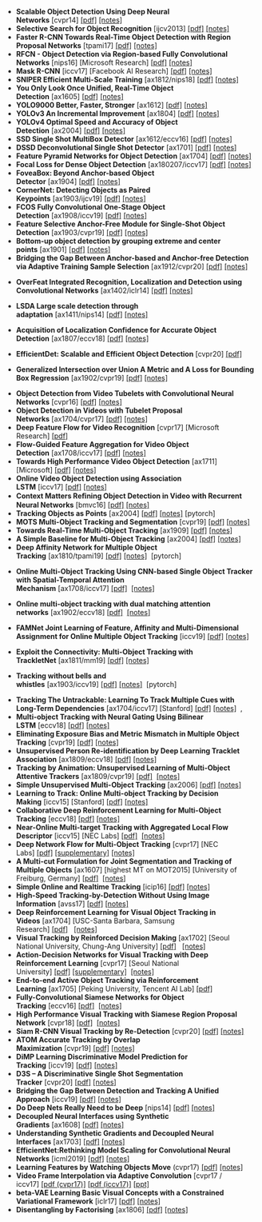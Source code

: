 
<ul>
<li><strong>Scalable Object Detection Using Deep Neural Networks</strong>&nbsp;[cvpr14]&nbsp;<a href="1/Scalable%20Object%20Detection%20Using%20Deep%20Neural%20Networks%20cvpr14.pdf">[pdf]</a>&nbsp;<a href="1/Scalable%20Object%20Detection%20Using%20Deep%20Neural%20Networks%20cvpr14.pdf">[notes]</a></li>
<li><strong>Selective Search for Object Recognition</strong>&nbsp;[ijcv2013]&nbsp;<a href="1/Selective%20Search%20for%20Object%20Recognition%20ijcv2013.pdf">[pdf]</a>&nbsp;<a href="1/Selective%20Search%20for%20Object%20Recognition%20ijcv2013.pdf">[notes]</a></li>

<li><strong>Faster R-CNN Towards Real-Time Object Detection with Region Proposal Networks</strong>&nbsp;[tpami17]&nbsp;<a href="1/Faster%20R-CNN%20Towards%20Real-Time%20Object%20Detection%20with%20Region%20Proposal%20Networks%20tpami17%20ax16_1.pdf">[pdf]</a>&nbsp;<a href="1/Faster_R-CNN.pdf">[notes]</a></li>
<li><strong>RFCN - Object Detection via Region-based Fully Convolutional Networks</strong>&nbsp;[nips16] [Microsoft Research]&nbsp;<a href="1/RFCN-Object%20Detection%20via%20Region-based%20Fully%20Convolutional%20Networks%20nips16.pdf">[pdf]</a>&nbsp;<a href="1/RFCN.pdf">[notes]</a></li>
<li><strong>Mask R-CNN</strong>&nbsp;[iccv17] [Facebook AI Research]&nbsp;<a href="1/Mask%20R-CNN%20ax17_4%20iccv17.pdf">[pdf]</a>&nbsp;<a href="1/Mask%20R-CNN%20ax17_4%20iccv17.pdf">[notes]</a>&nbsp;&nbsp;&nbsp;</li>
<li><strong>SNIPER Efficient Multi-Scale Training</strong>&nbsp;[ax1812/nips18]&nbsp;<a href="1/SNIPER%20Efficient%20Multi-Scale%20Training%20ax181213%20nips18.pdf">[pdf]</a>&nbsp;<a href="1/SNIPER%20Efficient%20Multi-Scale%20Training%20ax181213%20nips18.pdf">[notes]</a>&nbsp;</li>

<li><strong>You Only Look Once Unified, Real-Time Object Detection</strong>&nbsp;[ax1605]&nbsp;<a href="1/You%20Only%20Look%20Once%20Unified,%20Real-Time%20Object%20Detection%20ax1605.pdf">[pdf]</a>&nbsp;<a href="1/You%20Only%20Look%20Once%20Unified,%20Real-Time%20Object%20Detection%20ax1605.pdf">[notes]</a></li>
<li><strong>YOLO9000 Better, Faster, Stronger</strong>&nbsp;[ax1612]&nbsp;<a href="1/YOLO9000%20Better,%20Faster,%20Stronger%20ax16_12.pdf">[pdf]</a>&nbsp;<a href="1/YOLO9000%20Better,%20Faster,%20Stronger%20ax16_12.pdf">[notes]</a></li>
<li><strong>YOLOv3 An Incremental Improvement</strong>&nbsp;[ax1804]&nbsp;<a href="1/YOLOv3%20An%20Incremental%20Improvement%20ax180408.pdf">[pdf]</a>&nbsp;<a href="1/YOLOv3%20An%20Incremental%20Improvement%20ax180408.pdf">[notes]</a></li>
<li><strong>YOLOv4 Optimal Speed and Accuracy of Object Detection</strong>&nbsp;[ax2004]&nbsp;<a href="1/YOLOV4_Optimal%20Speed%20and%20Accuracy%20of%20Object%20Detection%20ax200423.pdf">[pdf]</a>&nbsp;<a href="1/YOLOV4_Optimal%20Speed%20and%20Accuracy%20of%20Object%20Detection%20ax200423.pdf">[notes]</a>&nbsp;</li>

<li><strong>SSD Single Shot MultiBox Detector</strong>&nbsp;[ax1612/eccv16]&nbsp;<a href="1/SSD%20Single%20Shot%20MultiBox%20Detector%20eccv16_ax16_12.pdf">[pdf]</a>&nbsp;<a href="1/SSD.pdf">[notes]</a></li>
<li><strong>DSSD Deconvolutional Single Shot Detector</strong>&nbsp;[ax1701]&nbsp;<a href="1/DSSD%20Deconvolutional%20Single%20Shot%20Detector%20ax1701.06659.pdf">[pdf]</a>&nbsp;<a href="1/DSSD.pdf">[notes]</a></li>

<li><strong>Feature Pyramid Networks for Object Detection</strong>&nbsp;[ax1704]&nbsp;<a href="1/Feature%20Pyramid%20Networks%20for%20Object%20Detection%20ax170419.pdf">[pdf]</a>&nbsp;<a href="1/FPN.pdf">[notes]</a></li>
<li><strong>Focal Loss for Dense Object Detection</strong>&nbsp;[ax180207/iccv17]&nbsp;<a href="1/Focal%20Loss%20for%20Dense%20Object%20Detection%20ax180207%20iccv17.pdf">[pdf]</a>&nbsp;<a href="1/focal_loss.pdf">[notes]</a></li>

<li><strong>FoveaBox: Beyond Anchor-based Object Detector</strong>&nbsp;[ax1904]&nbsp;<a href="1/FoveaBox%20Beyond%20Anchor-based%20Object%20Detector%20ax1904.03797.pdf">[pdf]</a>&nbsp;<a href="1/FoveaBox%20Beyond%20Anchor-based%20Object%20Detector%20ax1904.03797.pdf">[notes]</a>&nbsp;</li>
<li><strong>CornerNet: Detecting Objects as Paired Keypoints</strong>&nbsp;[ax1903/ijcv19]&nbsp;<a href="1/CornerNet%20Detecting%20Objects%20as%20Paired%20Keypoints%20ax1903%20ijcv19.pdf">[pdf]</a>&nbsp;<a href="1/CornerNet%20Detecting%20Objects%20as%20Paired%20Keypoints%20ax1903%20ijcv19.pdf">[notes]</a>&nbsp;</li>
<li><strong>FCOS Fully Convolutional One-Stage Object Detection</strong>&nbsp;[ax1908/iccv19]&nbsp;<a href="1/FCOS%20Fully%20Convolutional%20One-Stage%20Object%20Detection%20ax1908%20iccv19.pdf">[pdf]</a>&nbsp;<a href="1/FCOS%20Fully%20Convolutional%20One-Stage%20Object%20Detection%20ax1908%20iccv19.pdf">[notes]</a>&nbsp;&nbsp;&nbsp;&nbsp;&nbsp;</li>
<li><strong>Feature Selective Anchor-Free Module for Single-Shot Object Detection</strong>&nbsp;[ax1903/cvpr19]&nbsp;<a href="1/Feature%20Selective%20Anchor-Free%20Module%20for%20Single-Shot%20Object%20Detection%20ax1903.00621%20cvpr19.pdf">[pdf]</a>&nbsp;<a href="1/Feature%20Selective%20Anchor-Free%20Module%20for%20Single-Shot%20Object%20Detection%20ax1903.00621%20cvpr19.pdf">[notes]</a>&nbsp;</li>
<li><strong>Bottom-up object detection by grouping extreme and center points</strong>&nbsp;[ax1901]&nbsp;<a href="1/Bottom-up%20object%20detection%20by%20grouping%20extreme%20and%20center%20points%201901.08043.pdf">[pdf]</a>&nbsp;<a href="1/Bottom-up%20object%20detection%20by%20grouping%20extreme%20and%20center%20points%201901.08043.pdf">[notes]</a>&nbsp;</li>
<li><strong>Bridging the Gap Between Anchor-based and Anchor-free Detection via Adaptive Training Sample Selection</strong>&nbsp;[ax1912/cvpr20]&nbsp;<a href="1/Bridging%20the%20Gap%20Between%20Anchor-based%20and%20Anchor-free%20Detection%20via%20Adaptive%20Training%20Sample%20Selection%201912.02424%20cvpr20.pdf">[pdf]</a>&nbsp;<a href="1/Bridging%20the%20Gap%20Between%20Anchor-based%20and%20Anchor-free%20Detection%20via%20Adaptive%20Training%20Sample%20Selection%201912.02424%20cvpr20.pdf">[notes]</a>&nbsp;</li>

<li>
<p><strong>OverFeat Integrated Recognition, Localization and Detection using Convolutional Networks</strong>&nbsp;[ax1402/iclr14]&nbsp;<a href="1/OverFeat%20Integrated%20Recognition,%20Localization%20and%20Detection%20using%20Convolutional%20Networks%20ax1402%20iclr14.pdf">[pdf]</a>&nbsp;<a href="1/OverFeat%20Integrated%20Recognition,%20Localization%20and%20Detection%20using%20Convolutional%20Networks%20ax1402%20iclr14.pdf">[notes]</a></p>
</li>
<li>
<p><strong>LSDA Large scale detection through adaptation</strong>&nbsp;[ax1411/nips14]&nbsp;<a href="1/LSDA%20Large%20scale%20detection%20through%20adaptation%20nips14%20ax14_11.pdf">[pdf]</a>&nbsp;<a href="1/LSDA%20Large%20scale%20detection%20through%20adaptation%20nips14%20ax14_11.pdf">[notes]</a></p>
</li>
<li>
<p><strong>Acquisition of Localization Confidence for Accurate Object Detection</strong>&nbsp;[ax1807/eccv18]&nbsp;<a href="1/1.pdf">[pdf]</a>&nbsp;<a href="1/IOU-Net.pdf">[notes]</a>&nbsp;</p>
</li>
<li>
<p><strong>EfficientDet: Scalable and Efficient Object Detection</strong>&nbsp;[cvpr20]&nbsp;<a href="1/EfficientDet_Scalable%20and%20efficient%20object%20detection.pdf">[pdf]</a></p>
</li>
<li>
<p><strong>Generalized Intersection over Union A Metric and A Loss for Bounding Box Regression</strong>&nbsp;[ax1902/cvpr19]&nbsp;<a href="1/Generalized%20Intersection%20over%20Union%20A%20Metric%20and%20A%20Loss%20for%20Bounding%20Box%20Regression%201902.09630%20cvpr19.pdf">[pdf]</a>&nbsp;<a href="1/Generalized%20Intersection%20over%20Union%20A%20Metric%20and%20A%20Loss%20for%20Bounding%20Box%20Regression%201902.09630%20cvpr19.pdf">[notes]</a>&nbsp;&nbsp;</p>
</li>

<li><strong>Object Detection from Video Tubelets with Convolutional Neural Networks</strong>&nbsp;[cvpr16]&nbsp;<a href="1/Object_Detection_from_Video_Tubelets_with_Convolutional_Neural_Networks_CVPR16.pdf">[pdf]</a>&nbsp;<a href="1/Object_Detection_from_Video_Tubelets_with_Convolutional_Neural_Networks_CVPR16.pdf">[notes]</a></li>
<li><strong>Object Detection in Videos with Tubelet Proposal Networks</strong>&nbsp;[ax1704/cvpr17]&nbsp;<a href="1/Object_Detection_in_Videos_with_Tubelet_Proposal_Networks_ax1704_cvpr17.pdf">[pdf]</a>&nbsp;<a href="1/Object_Detection_in_Videos_with_Tubelet_Proposal_Networks_ax1704_cvpr17.pdf">[notes]</a></li>

<li><strong>Deep Feature Flow for Video Recognition</strong>&nbsp;[cvpr17] [Microsoft Research]&nbsp;<a href="1/Deep%20Feature%20Flow%20For%20Video%20Recognition%20cvpr17.pdf">[pdf]</a>&nbsp;&nbsp;</li>
<li><strong>Flow-Guided Feature Aggregation for Video Object Detection</strong>&nbsp;[ax1708/iccv17]&nbsp;<a href="1/Flow-Guided%20Feature%20Aggregation%20for%20Video%20Object%20Detection%20ax1708%20iccv17.pdf">[pdf]</a>&nbsp;<a href="1/Flow-Guided%20Feature%20Aggregation%20for%20Video%20Object%20Detection%20ax1708%20iccv17.pdf">[notes]</a></li>
<li><strong>Towards High Performance Video Object Detection</strong>&nbsp;[ax1711] [Microsoft]&nbsp;<a href="1/Towards%20High%20Performance%20Video%20Object%20Detection%20ax171130%20microsoft.pdf">[pdf]</a>&nbsp;<a href="1/Towards%20High%20Performance%20Video%20Object%20Detection%20ax171130%20microsoft.pdf">[notes]</a></li>

<li><strong>Online Video Object Detection using Association LSTM</strong>&nbsp;[iccv17]&nbsp;<a href="1/Online%20Video%20Object%20Detection%20using%20Association%20LSTM%20iccv17.pdf">[pdf]</a>&nbsp;<a href="1/Online%20Video%20Object%20Detection%20using%20Association%20LSTM%20iccv17.pdf">[notes]</a></li>
<li><strong>Context Matters Reﬁning Object Detection in Video with Recurrent Neural Networks</strong>&nbsp;[bmvc16]&nbsp;<a href="1/Context%20Matters%20Re%EF%AC%81ning%20Object%20Detection%20in%20Video%20with%20Recurrent%20Neural%20Networks%20bmvc16.pdf">[pdf]</a>&nbsp;<a href="1/Context%20Matters%20Re%EF%AC%81ning%20Object%20Detection%20in%20Video%20with%20Recurrent%20Neural%20Networks%20bmvc16.pdf">[notes]</a></li>

<li><strong>Tracking Objects as Points</strong>&nbsp;[ax2004]&nbsp;<a href="1/Tracking%20Objects%20as%20Points%202004.01177.pdf">[pdf]</a>&nbsp;<a href="1/Tracking%20Objects%20as%20Points%202004.01177.pdf">[notes]</a>&nbsp;[pytorch]</li>

<li><strong>MOTS Multi-Object Tracking and Segmentation</strong>&nbsp;[cvpr19]&nbsp;<a href="1/MOTS%20Multi-Object%20Tracking%20and%20Segmentation%20ax1904%20cvpr19.pdf">[pdf]</a>&nbsp;<a href="1/MOTS%20Multi-Object%20Tracking%20and%20Segmentation%20ax1904%20cvpr19.pdf">[notes]</a>&nbsp;&nbsp;</li>
<li><strong>Towards Real-Time Multi-Object Tracking</strong>&nbsp;[ax1909]&nbsp;<a href="1/Towards%20Real-Time%20Multi-Object%20Tracking%20ax1909.12605v1.pdf">[pdf]</a>&nbsp;<a href="1/Towards%20Real-Time%20Multi-Object%20Tracking%20ax1909.12605v1.pdf">[notes]</a></li>
<li><strong>A Simple Baseline for Multi-Object Tracking</strong>&nbsp;[ax2004]&nbsp;<a href="1/A%20Simple%20Baseline%20for%20Multi-Object%20Tracking%202004.01888.pdf">[pdf]</a>&nbsp;<a href="1/A%20Simple%20Baseline%20for%20Multi-Object%20Tracking%202004.01888.pdf">[notes]</a>&nbsp;</li>

<li><strong>Deep Affinity Network for Multiple Object Tracking</strong>&nbsp;[ax1810/tpami19]&nbsp;<a href="1/Deep%20Affinity%20Network%20for%20Multiple%20Object%20Tracking%20ax1810.11780%20tpami19.pdf">[pdf]</a>&nbsp;<a href="1/Deep%20Affinity%20Network%20for%20Multiple%20Object%20Tracking%20ax1810.11780%20tpami19.pdf">[notes]</a>&nbsp;&nbsp;[pytorch]</li>

<li>
<p><strong>Online Multi-Object Tracking Using CNN-based Single Object Tracker with Spatial-Temporal Attention Mechanism</strong>&nbsp;[ax1708/iccv17]&nbsp;<a href="1/Online%20Multi-Object%20Tracking%20Using%20CNN-based%20Single%20Object%20Tracker%20with%20Spatial-Temporal%20Attention%20Mechanism%201708.02843%20iccv17.pdf">[pdf]</a>&nbsp;&nbsp;<a href="1/Online%20Multi-Object%20Tracking%20Using%20CNN-based%20Single%20Object%20Tracker%20with%20Spatial-Temporal%20Attention%20Mechanism%201708.02843%20iccv17.pdf">[notes]</a></p>
</li>
<li>
<p><strong>Online multi-object tracking with dual matching attention networks</strong>&nbsp;[ax1902/eccv18]&nbsp;<a href="1/Online%20multi-object%20tracking%20with%20dual%20matching%20attention%20networks%201902.00749%20eccv18.pdf">[pdf]</a>&nbsp;&nbsp;<a href="1/Online%20multi-object%20tracking%20with%20dual%20matching%20attention%20networks%201902.00749%20eccv18.pdf">[notes]</a>&nbsp;</p>
</li>
<li>
<p><strong>FAMNet Joint Learning of Feature, Affinity and Multi-Dimensional Assignment for Online Multiple Object Tracking</strong>&nbsp;[iccv19]&nbsp;<a href="1/FAMNet%20Joint%20Learning%20of%20Feature,%20Affinity%20and%20Multi-Dimensional%20Assignment%20for%20Online%20Multiple%20Object%20Tracking%20iccv19.pdf">[pdf]</a>&nbsp;<a href="1/FAMNet%20Joint%20Learning%20of%20Feature,%20Affinity%20and%20Multi-Dimensional%20Assignment%20for%20Online%20Multiple%20Object%20Tracking%20iccv19.pdf">[notes]</a></p>
</li>
<li>
<p><strong>Exploit the Connectivity: Multi-Object Tracking with TrackletNet</strong>&nbsp;[ax1811/mm19]&nbsp;<a href="1/Exploit%20the%20Connectivity%20Multi-Object%20Tracking%20with%20TrackletNet%20ax1811.07258%20mm19.pdf">[pdf]</a>&nbsp;<a href="1/Exploit%20the%20Connectivity%20Multi-Object%20Tracking%20with%20TrackletNet%20ax1811.07258%20mm19.pdf">[notes]</a></p>
</li>
<li>
<p><strong>Tracking without bells and whistles</strong>&nbsp;[ax1903/iccv19]&nbsp;<a href="1/Tracking%20without%20bells%20and%20whistles%20ax1903.05625%20iccv19.pdf">[pdf]</a>&nbsp;<a href="1/Tracking%20without%20bells%20and%20whistles%20ax1903.05625%20iccv19.pdf">[notes]</a>&nbsp;&nbsp;[pytorch]</p>
</li>

<li><strong>Tracking The Untrackable: Learning To Track Multiple Cues with Long-Term Dependencies</strong>&nbsp;[ax1704/iccv17] [Stanford]&nbsp;<a href="1/Tracking%20The%20Untrackable%20Learning%20To%20Track%20Multiple%20Cues%20with%20Long-Term%20Dependencies%20ax17_4_iccv17.pdf">[pdf]</a>&nbsp;<a href="1/Tracking_The_Untrackable_Learning_To_Track_Multiple_Cues_with_Long-Term_Dependencies.pdf">[notes]</a>&nbsp;&nbsp;,</li>
<li><strong>Multi-object Tracking with Neural Gating Using Bilinear LSTM</strong>&nbsp;[eccv18]&nbsp;<a href="1/Multi-object%20Tracking%20with%20Neural%20Gating%20Using%20Bilinear%20LSTM_eccv18.pdf">[pdf]</a>&nbsp;<a href="1/Multi-object%20Tracking%20with%20Neural%20Gating%20Using%20Bilinear%20LSTM_eccv18.pdf">[notes]</a></li>
<li><strong>Eliminating Exposure Bias and Metric Mismatch in Multiple Object Tracking</strong>&nbsp;[cvpr19]&nbsp;<a href="1/Eliminating%20Exposure%20Bias%20and%20Metric%20Mismatch%20in%20Multiple%20Object%20Tracking%20cvpr19.pdf">[pdf]</a>&nbsp;<a href="1/Eliminating%20Exposure%20Bias%20and%20Metric%20Mismatch%20in%20Multiple%20Object%20Tracking%20cvpr19.pdf">[notes]</a>&nbsp;</li>

<li><strong>Unsupervised Person Re-identification by Deep Learning Tracklet Association</strong>&nbsp;[ax1809/eccv18]&nbsp;<a href="1/Unsupervised%20Person%20Re-identification%20by%20Deep%20Learning%20Tracklet%20Association%201809.02874%20eccv18.pdf">[pdf]</a>&nbsp;<a href="1/Unsupervised%20Person%20Re-identification%20by%20Deep%20Learning%20Tracklet%20Association%201809.02874%20eccv18.pdf">[notes]</a></li>
<li><strong>Tracking by Animation: Unsupervised Learning of Multi-Object Attentive Trackers</strong>&nbsp;[ax1809/cvpr19]&nbsp;<a href="1/Tracking%20by%20Animation%20Unsupervised%20Learning%20of%20Multi-Object%20Attentive%20Trackers%20cvpr19%20ax1809.03137.pdf">[pdf]</a>&nbsp;&nbsp;<a href="1/Tracking%20by%20Animation%20Unsupervised%20Learning%20of%20Multi-Object%20Attentive%20Trackers%20cvpr19%20ax1809.03137.pdf">[notes]</a>&nbsp;</li>
<li><strong>Simple Unsupervised Multi-Object Tracking</strong>&nbsp;[ax2006]&nbsp;<a href="1/Simple%20Unsupervised%20Multi-Object%20Tracking%202006.02609.pdf">[pdf]</a>&nbsp;<a href="1/Simple%20Unsupervised%20Multi-Object%20Tracking%202006.02609.pdf">[notes]</a></li>

<li><strong>Learning to Track: Online Multi-object Tracking by Decision Making</strong>&nbsp;[iccv15] [Stanford]&nbsp;<a href="1/Learning%20to%20Track%20Online%20Multi-object%20Tracking%20by%20Decision%20Making%20%20iccv15.pdf">[pdf]</a>&nbsp;<a href="1/Learning_to_Track_Online_Multi-object_Tracking_by_Decision_Making__iccv15.pdf">[notes]</a>&nbsp;&nbsp;</li>
<li><strong>Collaborative Deep Reinforcement Learning for Multi-Object Tracking</strong>&nbsp;[eccv18]&nbsp;<a href="1/Collaborative%20Deep%20Reinforcement%20Learning%20for%20Multi-Object%20Tracking_eccv18.pdf">[pdf]</a>&nbsp;<a href="1/Collaborative%20Deep%20Reinforcement%20Learning%20for%20Multi-Object%20Tracking_eccv18.pdf">[notes]</a></li>

<li><strong>Near-Online Multi-target Tracking with Aggregated Local Flow Descriptor</strong>&nbsp;[iccv15] [NEC Labs]&nbsp;<a href="1/Near-online%20multi-target%20tracking%20with%20aggregated%20local%20%EF%AC%82ow%20descriptor%20iccv15.pdf">[pdf]</a>&nbsp;&nbsp;<a href="1/NOMT.pdf">[notes]</a></li>
<li><strong>Deep Network Flow for Multi-Object Tracking</strong>&nbsp;[cvpr17] [NEC Labs]&nbsp;<a href="1/Deep%20Network%20Flow%20for%20Multi-Object%20Tracking%20cvpr17.pdf">[pdf]</a>&nbsp;<a href="1/Deep%20Network%20Flow%20for%20Multi-Object%20Tracking%20cvpr17_supplemental.pdf">[supplementary]</a>&nbsp;<a href="1/Deep%20Network%20Flow%20for%20Multi-Object%20Tracking%20cvpr17.pdf">[notes]</a></li>

<li><strong>A Multi-cut Formulation for Joint Segmentation and Tracking of Multiple Objects</strong>&nbsp;[ax1607] [highest MT on MOT2015] [University of Freiburg, Germany]&nbsp;<a href="1/A%20Multi-cut%20Formulation%20for%20Joint%20Segmentation%20and%20Tracking%20of%20Multiple%20Objects%20ax16_9%20%5Bbest%20MT%20on%20MOT15%5D.pdf">[pdf]</a>&nbsp;&nbsp;<a href="1/A_Multi-cut_Formulation_for_Joint_Segmentation_and_Tracking_of_Multiple_Objects.pdf">[notes]</a></li>

<li><strong>Simple Online and Realtime Tracking</strong>&nbsp;[icip16]&nbsp;<a href="1/Simple%20Online%20and%20Realtime%20Tracking%20ax1707%20icip16.pdf">[pdf]</a>&nbsp;<a href="1/Simple%20Online%20and%20Realtime%20Tracking%20ax1707%20icip16.pdf">[notes]</a>&nbsp;</li>
<li><strong>High-Speed Tracking-by-Detection Without Using Image Information</strong>&nbsp;[avss17]&nbsp;<a href="1/High-Speed%20Tracking-by-Detection%20Without%20Using%20Image%20Information%20avss17.pdf">[pdf]</a>&nbsp;<a href="1/High-Speed%20Tracking-by-Detection%20Without%20Using%20Image%20Information%20avss17.pdf">[notes]</a>&nbsp;</li>

<li><strong>Deep Reinforcement Learning for Visual Object Tracking in Videos</strong>&nbsp;[ax1704] [USC-Santa Barbara, Samsung Research]&nbsp;<a href="1/Deep%20Reinforcement%20Learning%20for%20Visual%20Object%20Tracking%20in%20Videos%20ax17_4.pdf">[pdf]</a>&nbsp;&nbsp;&nbsp;<a href="1/Deep_Reinforcement_Learning_for_Visual_Object_Tracking_in_Videos.pdf">[notes]</a></li>
<li><strong>Visual Tracking by Reinforced Decision Making</strong>&nbsp;[ax1702] [Seoul National University, Chung-Ang University]&nbsp;<a href="1/Visual%20Tracking%20by%20Reinforced%20Decision%20Making%20ax17_2.pdf">[pdf]</a>&nbsp;&nbsp;&nbsp;<a href="1/Visual_Tracking_by_Reinforced_Decision_Making_ax17.pdf">[notes]</a></li>
<li><strong>Action-Decision Networks for Visual Tracking with Deep Reinforcement Learning</strong>&nbsp;[cvpr17] [Seoul National University]&nbsp;<a href="1/Action-Decision%20Networks%20for%20Visual%20Tracking%20with%20Deep%20Reinforcement%20Learning%20%20cvpr17%20supplementary.pdf">[pdf]</a>&nbsp;<a href="1/Action-Decision%20Networks%20for%20Visual%20Tracking%20with%20Deep%20Reinforcement%20Learning%20%20cvpr17.pdf">[supplementary]</a>&nbsp;&nbsp;<a href="1/Action-Decision_Networks_for_Visual_Tracking_with_Deep_Reinforcement_Learning_cvpr17.pdf">[notes]</a>&nbsp;</li>
<li><strong>End-to-end Active Object Tracking via Reinforcement Learning</strong>&nbsp;[ax1705] [Peking University, Tencent AI Lab]&nbsp;<a href="1/End-to-end%20Active%20Object%20Tracking%20via%20Reinforcement%20Learning%20ax17_5.pdf">[pdf]</a>&nbsp;</li>

<li><strong>Fully-Convolutional Siamese Networks for Object Tracking</strong>&nbsp;[eccv16]&nbsp;<a href="1/Fully-Convolutional%20Siamese%20Networks%20for%20Object%20Tracking%20eccv16_9.pdf">[pdf]</a>&nbsp;&nbsp;<a href="1/SiameseFC.pdf">[notes]</a></li>
<li><strong>High Performance Visual Tracking with Siamese Region Proposal Network</strong>&nbsp;[cvpr18]&nbsp;<a href="1/High%20Performance%20Visual%20Tracking%20with%20Siamese%20Region%20Proposal%20Network_cvpr18.pdf">[pdf]</a>&nbsp;&nbsp;<a href="1/High%20Performance%20Visual%20Tracking%20with%20Siamese%20Region%20Proposal%20Network_cvpr18.pdf">[notes]</a></li>
<li><strong>Siam R-CNN Visual Tracking by Re-Detection</strong>&nbsp;[cvpr20]&nbsp;<a href="1/Siam%20R-CNN%20Visual%20Tracking%20by%20Re-Detection%201911.12836%20cvpr20.pdf">[pdf]</a>&nbsp;<a href="1/Siam%20R-CNN%20Visual%20Tracking%20by%20Re-Detection%201911.12836%20cvpr20.pdf">[notes]</a>&nbsp;&nbsp;</li>

<li><strong>ATOM Accurate Tracking by Overlap Maximization</strong>&nbsp;[cvpr19]&nbsp;<a href="1/ATOM%20Accurate%20Tracking%20by%20Overlap%20Maximization%20ax1811.07628%20cvpr19.pdf">[pdf]</a>&nbsp;<a href="1/ATOM%20Accurate%20Tracking%20by%20Overlap%20Maximization%20ax1811.07628%20cvpr19.pdf">[notes]</a>&nbsp;</li>
<li><strong>DiMP Learning Discriminative Model Prediction for Tracking</strong>&nbsp;[iccv19]&nbsp;<a href="1/DiMP%20Learning%20Discriminative%20Model%20Prediction%20for%20Tracking%20ax1904.07220%20iccv19.pdf">[pdf]</a>&nbsp;<a href="1/DiMP%20Learning%20Discriminative%20Model%20Prediction%20for%20Tracking%20ax1904.07220%20iccv19.pdf">[notes]</a>&nbsp;</li>
<li><strong>D3S &ndash; A Discriminative Single Shot Segmentation Tracker</strong>&nbsp;[cvpr20]&nbsp;<a href="1/D3S%20%E2%80%93%20A%20Discriminative%20Single%20Shot%20Segmentation%20Tracker%201911.08862v1%20cvpr20.pdf">[pdf]</a>&nbsp;<a href="1/D3S%20%E2%80%93%20A%20Discriminative%20Single%20Shot%20Segmentation%20Tracker%201911.08862v1%20cvpr20.pdf">[notes]</a>&nbsp;</li>

<li><strong>Bridging the Gap Between Detection and Tracking A Unified Approach</strong>&nbsp;[iccv19]&nbsp;<a href="1/Bridging%20the%20Gap%20Between%20Detection%20and%20Tracking%20A%20Unified%20Approach%20iccv19.pdf">[pdf]</a>&nbsp;<a href="1/Bridging%20the%20Gap%20Between%20Detection%20and%20Tracking%20A%20Unified%20Approach%20iccv19.pdf">[notes]</a></li>

<li><strong>Do Deep Nets Really Need to be Deep</strong>&nbsp;[nips14]&nbsp;<a href="1/Do%20Deep%20Nets%20Really%20Need%20to%20be%20Deep%20ax1410%20nips14.pdf">[pdf]</a>&nbsp;<a href="1/Do%20Deep%20Nets%20Really%20Need%20to%20be%20Deep%20ax1410%20nips14.pdf">[notes]</a></li>

<li><strong>Decoupled Neural Interfaces using Synthetic Gradients</strong>&nbsp;[ax1608]&nbsp;<a href="1/Decoupled%20Neural%20Interfaces%20using%20Synthetic%20Gradients%20ax1608.05343.pdf">[pdf]</a>&nbsp;<a href="1/Decoupled%20Neural%20Interfaces%20using%20Synthetic%20Gradients%20ax1608.05343.pdf">[notes]</a></li>
<li><strong>Understanding Synthetic Gradients and Decoupled Neural Interfaces</strong>&nbsp;[ax1703]&nbsp;<a href="1/Understanding%20Synthetic%20Gradients%20and%20Decoupled%20Neural%20Interfaces%20ax1703.00522.pdf">[pdf]</a>&nbsp;<a href="1/Understanding%20Synthetic%20Gradients%20and%20Decoupled%20Neural%20Interfaces%20ax1703.00522.pdf">[notes]</a></li>

<li><strong>EfficientNet:Rethinking Model Scaling for Convolutional Neural Networks</strong>&nbsp;[icml2019]&nbsp;<a href="1/EfficientNet_Rethinking%20model%20scaling%20for%20CNNs.pdf">[pdf]</a>&nbsp;<a href="1/EfficientNet_%20Rethinking%20Model%20Scaling%20for%20Convolutional%20Neural%20Networks.pdf">[notes]</a></li>

<li><strong>Learning Features by Watching Objects Move</strong>&nbsp;(cvpr17)&nbsp;<a href="1/Learning%20Features%20by%20Watching%20Objects%20Move%20ax170412%20cvpr17.pdf">[pdf]</a>&nbsp;<a href="1/Learning%20Features%20by%20Watching%20Objects%20Move%20ax170412%20cvpr17.pdf">[notes]</a></li>

<li><strong>Video Frame Interpolation via Adaptive Convolution</strong>&nbsp;[cvpr17 / iccv17]&nbsp;<a href="1/Video%20Frame%20Interpolation%20via%20Adaptive%20Convolution%20ax1703.pdf">[pdf (cvpr17)]</a>&nbsp;<a href="1/Video%20Frame%20Interpolation%20via%20Adaptive%20Separable%20Convolution%20iccv17.pdf">[pdf (iccv17)]</a>&nbsp;<a href="1/Video%20Frame%20Interpolation%20via%20Adaptive%20Convolution%20ax1703.pdf">[ppt]</a></li>

<li><strong>beta-VAE Learning Basic Visual Concepts with a Constrained Variational Framework</strong>&nbsp;[iclr17]&nbsp;<a href="1/beta-VAE%20Learning%20Basic%20Visual%20Concepts%20with%20a%20Constrained%20Variational%20Framework%20iclr17.pdf">[pdf]</a>&nbsp;<a href="1/beta-VAE%20Learning%20Basic%20Visual%20Concepts%20with%20a%20Constrained%20Variational%20Framework%20iclr17.pdf">[notes]</a></li>
<li><strong>Disentangling by Factorising</strong>&nbsp;[ax1806]&nbsp;<a href="1/Disentangling%20by%20Factorising%20ax1806.pdf">[pdf]</a>&nbsp;<a href="1/Disentangling%20by%20Factorising%20ax1806.pdf">[notes]</a></li>
</ul>
